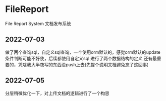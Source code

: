 # FileReport
File Report System 文档发布系统
## 2022-07-03
做了两个查询sql，自定义sql查询，一个使用orm默认的，感觉orm默认的update条件判断可能不好使，后续都使用自定义sql
进行了两个数据结构的定义
还有最重要的，凭啥我大半夜写的东西没push上去(先提个说明文档避免忘了这回事)
## 2022-07-05
分层稍微优化一下，对上传文档的逻辑进行了一个构思